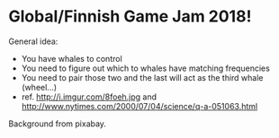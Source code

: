 # Global/Finnish Game Jam 2018!

General idea:
- You have whales to control
- You need to figure out which to whales have matching frequencies
- You need to pair those two and the last will act as the third whale (wheel...)
- ref. http://i.imgur.com/8foeh.jpg and http://www.nytimes.com/2000/07/04/science/q-a-051063.html

Background from pixabay.
